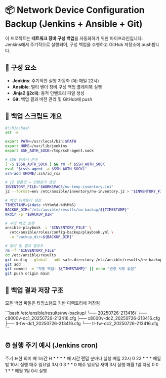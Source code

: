 # 📦 Network Device Configuration Backup (Jenkins + Ansible + Git)

이 프로젝트는 **네트워크 장비 구성 백업**을 자동화하기 위한 파이프라인입니다.  
Jenkins에서 주기적으로 실행되어, 구성 백업을 수행하고 GitHub 저장소에 push합니다.

## 🔧 구성 요소

- **Jenkins**: 주기적인 실행 자동화 (예: 매일 22시)
- **Ansible**: 멀티 벤더 장비 구성 백업 플레이북 실행
- **Jinja2 (j2cli)**: 동적 인벤토리 파일 생성
- **Git**: 백업 결과 버전 관리 및 GitHub에 push

## 🧩 백업 스크립트 개요

```bash
#!/bin/bash
set -e

export PATH=/usr/local/bin:$PATH
export HOME=/var/lib/jenkins
export SSH_AUTH_SOCK=/tmp/ssh-agent.sock

# SSH 인증서 준비
[ -S $SSH_AUTH_SOCK ] && rm -f $SSH_AUTH_SOCK
eval "$(ssh-agent -a $SSH_AUTH_SOCK)"
ssh-add $HOME/.ssh/id_rsa

# j2 템플릿 → 인벤토리 생성
INVENTORY_FILE="$WORKSPACE/nw-temp-inventory.ini"
j2 --format=env /etc/ansible/inventory/nw-inventory.j2 > "$INVENTORY_FILE"

# 백업 디렉토리 생성
TIMESTAMP=$(date +%Y%m%d-%H%M%S)
BACKUP_DIR="/etc/ansible/results/nw-backup/${TIMESTAMP}"
mkdir -p "$BACKUP_DIR"

# 구성 백업 실행
ansible-playbook -i "$INVENTORY_FILE" \
  /etc/ansible/roles/config-backup/playbook.yml \
  -e "backup_dir=${BACKUP_DIR}"

# 정리 및 결과 업로드
rm -f "$INVENTORY_FILE"
cd /etc/ansible/results
git config --global --add safe.directory /etc/ansible/results/nw-backup
git add .
git commit -m "자동 백업: ${TIMESTAMP}" || echo "변경 사항 없음"
git push origin main
```

## 📁 백업 결과 저장 구조

모든 백업 파일은 타임스탬프 기반 디렉토리에 저장됨

\`\`\`bash
/etc/ansible/results/nw-backup/
└── 20250726-213416/
    ├── c8000v-dc1_20250726-213416.cfg
    ├── c8000v-dc2_20250726-213416.cfg
    ├── tl-fw-dc1_20250726-213416.cfg
    └── tl-fw-dc2_20250726-213416.cfg
\`\`\`

  
## ⏰ 실행 주기 예시 (Jenkins cron)
주기	표현	의미
매 1시간	H * * * *	매 시간 랜덤 분마다 실행
매일 22시	0 22 * * *	매일 밤 10시 실행
매주 일요일 3시	0 3 * * 0	매주 일요일 새벽 3시 실행
매월 1일 자정	0 0 1 * *	매월 1일 0시 실행
